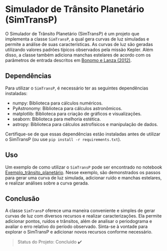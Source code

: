 # Simulador de Trânsito Planetário (SimTransP)

O Simulador de Trânsito Planetário (SimTransP) é um projeto que implementa a classe `SimTransP`, a qual gera curvas de luz simuladas e permite a análise de suas características. As curvas de luz são geradas utilizando valores padrões típicos observados pela missão Kepler. Além disso, a classe também adiciona manchas estelares de acordo com os parâmetros de entrada descritos em [Bonomo e Lanza (2012)](https://www.aanda.org/articles/aa/abs/2012/11/aa19999-12/aa19999-12.html).

## Dependências

Para utilizar o `SimTransP`, é necessário ter as seguintes dependências instaladas:

- numpy: Biblioteca para cálculos numéricos.
- PyAstronomy: Biblioteca para cálculos astronômicos.
- matplotlib: Biblioteca para criação de gráficos e visualizações.
- seaborn: Biblioteca para melhoria estética.
- astropy: Biblioteca para cálculos astrofísicos e manipulação de dados.

Certifique-se de que essas dependências estão instaladas antes de utilizar o SimTransP (ou use `pip install -r requirements.txt`).

## Uso

Um exemplo de como utilizar o `SimTransP` pode ser encontrado no notebook [Exemplo_trânsito_planetário](https://github.com/SarahBarbosa/SimTransP/blob/main/Exemplo_tr%C3%A2nsito_planet%C3%A1rio.ipynb). Nesse exemplo, são demonstrados os passos para gerar uma curva de luz simulada, adicionar ruído e manchas estelares, e realizar análises sobre a curva gerada.

## Conclusão

A classe `SimTransP` oferece uma maneira conveniente e simples de gerar curvas de luz com diversos recursos e realizar caracterizações. Ela permite adicionar pontos, ruídos e trânsitos, além de analisar o periodograma e avaliar o erro relativo do período observado. Sinta-se à vontade para explorar o SimTransP e adicionar novos recursos conforme necessário.

> Status do Projeto: Concluido :heavy_check_mark:
